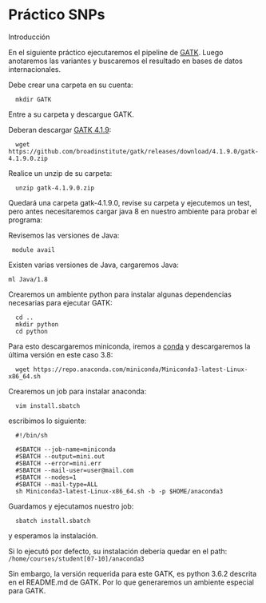 # Práctico SNPs

Introducción

En el siguiente práctico ejecutaremos el pipeline de [GATK](https://gatk.broadinstitute.org/hc/en-us).
Luego anotaremos las variantes y buscaremos el resultado en bases de datos internacionales.

Debe crear una carpeta en su cuenta:

      mkdir GATK

Entre a su carpeta y descargue GATK.


Deberan descargar [GATK 4.1.9](https://github.com/broadinstitute/gatk/releases/download/4.1.9.0/gatk-4.1.9.0.zip):


      wget https://github.com/broadinstitute/gatk/releases/download/4.1.9.0/gatk-4.1.9.0.zip
     
     
Realice un unzip de su carpeta:

      unzip gatk-4.1.9.0.zip
     
Quedará una carpeta gatk-4.1.9.0, revise su carpeta y ejecutemos un test, 
pero antes necesitaremos cargar java 8 en nuestro ambiente para probar el programa:

Revisemos las versiones de Java:
  
     module avail
     
 
Existen varias versiones de Java, cargaremos Java:

    ml Java/1.8


Crearemos un ambiente python para instalar algunas dependencias necesarias para ejecutar GATK:

      cd ..
      mkdir python
      cd python


Para esto descargaremos miniconda, iremos a [conda](https://docs.conda.io/en/latest/miniconda.html) y descargaremos la última versión en este caso 3.8:

      wget https://repo.anaconda.com/miniconda/Miniconda3-latest-Linux-x86_64.sh



Crearemos un job para instalar anaconda:

      vim install.sbatch
      
 escribimos lo siguiente:
 
      #!/bin/sh

      #SBATCH --job-name=miniconda
      #SBATCH --output=mini.out
      #SBATCH --error=mini.err
      #SBATCH --mail-user=user@mail.com
      #SBATCH --nodes=1
      #SBATCH --mail-type=ALL
      sh Miniconda3-latest-Linux-x86_64.sh -b -p $HOME/anaconda3

Guardamos y ejecutamos nuestro job:

      sbatch install.sbatch
      
y esperamos la instalación.




      
Si lo ejecutó por defecto, su instalación debería quedar en el path: `/home/courses/student[07-10]/anaconda3`

Sin embargo, la versión requerida para este GATK, es python 3.6.2 descrita en el README.md de GATK.
Por lo que generaremos un ambiente especial para GATK.

       
      









